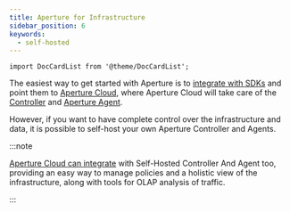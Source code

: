 ```yaml
---
title: Aperture for Infrastructure
sidebar_position: 6
keywords:
  - self-hosted
---
```


```mdx-code-block
import DocCardList from '@theme/DocCardList';
```

The easiest way to get started with Aperture is to [integrate with SDKs][sdks]
and point them to [Aperture Cloud][aperture-cloud], where Aperture Cloud will
take care of the [Controller][cloud-controller] and [Aperture
Agent][cloud-agent].

However, if you want to have complete control over the infrastructure and data,
it is possible to self-host your own Aperture Controller and Agents.

:::note

[Aperture Cloud can integrate][extension-config] with Self-Hosted Controller And
Agent too, providing an easy way to manage policies and a holistic view of the
infrastructure, along with tools for OLAP analysis of traffic.

:::

<DocCardList />

[aperture-cloud]: /introduction.md
[cloud-controller]: /reference/fluxninja.md#cloud-controller
[cloud-agent]: /reference/fluxninja.md#cloud-agent
[extension-config]: /reference/fluxninja.md#configuration
[sdks]: /sdk/sdk.md
